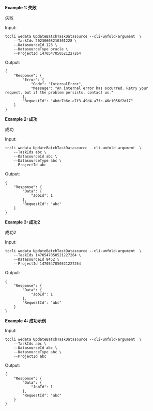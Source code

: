 **Example 1: 失败**

失败

Input: 

```
tccli wedata UpdateBatchTaskDatasource --cli-unfold-argument  \
    --TaskIds 20230608210301228 \
    --DatasourceId 123 \
    --DatasourceType oracle \
    --ProjectId 1470547050521227264
```

Output: 
```
{
    "Response": {
        "Error": {
            "Code": "InternalError",
            "Message": "An internal error has occurred. Retry your request, but if the problem persists, contact us."
        },
        "RequestId": "4bde7b6e-a7f3-49d4-a7fc-46c1056f2d17"
    }
}
```

**Example 2: 成功**

成功

Input: 

```
tccli wedata UpdateBatchTaskDatasource --cli-unfold-argument  \
    --TaskIds abc \
    --DatasourceId abc \
    --DatasourceType abc \
    --ProjectId abc
```

Output: 
```
{
    "Response": {
        "Data": {
            "JobId": 1
        },
        "RequestId": "abc"
    }
}
```

**Example 3: 成功2**

成功2

Input: 

```
tccli wedata UpdateBatchTaskDatasource --cli-unfold-argument  \
    --TaskIds 1470547050521227264 \
    --DatasourceId 8452 \
    --ProjectId 1470547050521227264
```

Output: 
```
{
    "Response": {
        "Data": {
            "JobId": 1
        },
        "RequestId": "abc"
    }
}
```

**Example 4: 成功示例**



Input: 

```
tccli wedata UpdateBatchTaskDatasource --cli-unfold-argument  \
    --TaskIds abc \
    --DatasourceId abc \
    --DatasourceType abc \
    --ProjectId abc
```

Output: 
```
{
    "Response": {
        "Data": {
            "JobId": 1
        },
        "RequestId": "abc"
    }
}
```

